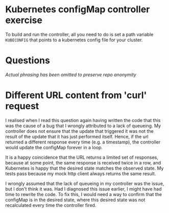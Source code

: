 # Kubernetes configMap controller exercise

To build and run the controller, all you need to do is set a path variable `KUBECONFIG` that points
to a kubernetes config file for your cluster.  

# Questions
_Actual phrasing has been omitted to preserve repo anonymity_

# Different URL content from 'curl' request

I realised when I read this question again having written the code that this was the cause of a bug that
I wrongly attributed to a lack of queueing. My controller does not ensure that the update
that triggered it was not the result of the update that it has just performed itself. Hence,
if the url returned a different response every time (e.g. a timestamp), the controller would
update the configMap forever in a loop.

It is a happy coincidence that the URL returns a limited set of responses, because at some point,
the same response is received twice in a row, and Kubernetes is happy that the desired state
matches the observed state. My tests pass because my mock http client always returns the same result.

I wrongly assumed that the lack of queueing in my controller was the issue, but I don't think it was.
Had I diagnosed this issue earlier, I might have had time to rewrite the code. To fix this, I would
need a way to confirm that the configMap is in the desired state, where this desired state was not
recalculated every time the controller fired. 

